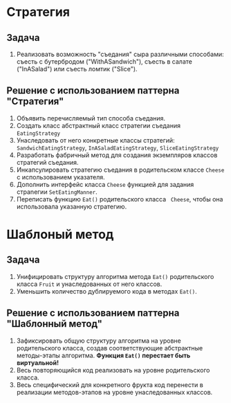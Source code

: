 # Стратегия

## Задача
1. Реализовать возможность "съедания" сыра различными способами: съесть с бутербродом ("WithASandwich"), съесть в салате ("InASalad") или съесть ломтик ("Slice"). 

## Решение с использованием паттерна "Стратегия"
1. Объявить перечисляемый тип способа съедания.
2. Создать класс абстрактный класс стратегии съедания ``EatingStrategy``
3. Унаследовать от него конкретные классы стратегий: ``SandwichEatingStrategy``, ``InASaladEatingStrategy``, ``SliceEatingStrategy``
4. Разработать фабричный метод для создания экземпляров классов стратегий съедания.
5. Инкапсулировать стратегию съедания в родительском классе ``Cheese`` с использованием указателя.
6. Дополнить интерфейс класса ``Cheese`` функцией для задания страnегии ``SetEatingManner``.
7. Переписать функцию ``Eat()`` родительского класса `` Cheese``, чтобы она использовала указанную стратегию.


# Шаблоный метод

## Задача
1. Унифицировать структуру алгоритма метода ``Eat()`` родительского класса ``Fruit`` и унаследованных от него классов.
2. Уменьшить количество дублируемого кода в методах ``Eat()``.

## Решение с использованием паттерна "Шаблонный метод"

1. Зафиксировать общую структуру алгоритма на уровне родительского класса, создав соответствующие абстрактные методы-этапы алгоритма. **Функция ``Eat()`` перестает быть виртуальной!**
2. Весь повторяющийся код реализовать на уровне родительского класса.
3. Весь специфический для конкретного фрукта код перенести в реализации методов-этапов на уровне унаследованных классов.
